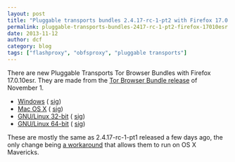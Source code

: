 ```yaml
---
layout: post
title: "Pluggable transports bundles 2.4.17-rc-1-pt2 with Firefox 17.0.10esr"
permalink: pluggable-transports-bundles-2417-rc-1-pt2-firefox-17010esr
date: 2013-11-12
author: dcf
category: blog
tags: ["flashproxy", "obfsproxy", "pluggable transports"]
---
```


There are new Pluggable Transports Tor Browser Bundles with Firefox 17.0.10esr. They are made from the [Tor Browser Bundle release](https://blog.torproject.org/blog/new-tor-browser-bundles-firefox-17010esr) of November 1.

- [Windows](https://www.torproject.org/dist/torbrowser/tor-pluggable-transports-browser-2.4.17-rc-1-pt2_en-US.exe) ( [sig](https://www.torproject.org/dist/torbrowser/tor-pluggable-transports-browser-2.4.17-rc-1-pt2_en-US.exe.asc))
- [Mac OS X](https://www.torproject.org/dist/torbrowser/osx/TorBrowser-Pluggable-Transports-2.4.17-rc-1-pt2-osx-i386-en-US.zip) ( [sig](https://www.torproject.org/dist/torbrowser/osx/TorBrowser-Pluggable-Transports-2.4.17-rc-1-pt2-osx-i386-en-US.zip.asc))
- [GNU/Linux 32-bit](https://www.torproject.org/dist/torbrowser/linux/tor-pluggable-transports-browser-gnu-linux-i686-2.4.17-rc-1-pt2-dev-en-US.tar.gz) ( [sig](https://www.torproject.org/dist/torbrowser/linux/tor-pluggable-transports-browser-gnu-linux-i686-2.4.17-rc-1-pt2-dev-en-US.tar.gz.asc))
- [GNU/Linux 64-bit](https://www.torproject.org/dist/torbrowser/linux/tor-pluggable-transports-browser-gnu-linux-x86_64-2.4.17-rc-1-pt2-dev-en-US.tar.gz) ( [sig](https://www.torproject.org/dist/torbrowser/linux/tor-pluggable-transports-browser-gnu-linux-x86_64-2.4.17-rc-1-pt2-dev-en-US.tar.gz.asc))

These are mostly the same as 2.4.17-rc-1-pt1 released a few days ago, the only change being [a workaround](https://trac.torproject.org/projects/tor/ticket/10030#comment:20) that allows them to run on OS X Mavericks.

